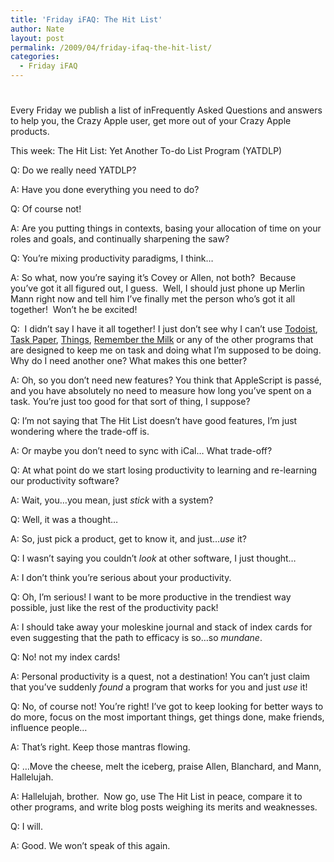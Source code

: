 ```yaml
---
title: 'Friday iFAQ: The Hit List'
author: Nate
layout: post
permalink: /2009/04/friday-ifaq-the-hit-list/
categories:
  - Friday iFAQ
---
```

# 

Every Friday we publish a list of inFrequently Asked Questions and answers to help you, the Crazy Apple user, get more out of your Crazy Apple products.

This week: The Hit List: Yet Another To-do List Program (YATDLP)

Q: Do we really need YATDLP?

A: Have you done everything you need to do?

Q: Of course not!

A: Are you putting things in contexts, basing your allocation of time on your roles and goals, and continually sharpening the saw?

Q: You’re mixing productivity paradigms, I think…

A: So what, now you’re saying it’s Covey or Allen, not both?  Because you’ve got it all figured out, I guess.  Well, I should just phone up Merlin Mann right now and tell him I’ve finally met the person who’s got it all together!  Won’t he be excited!

Q:  I didn’t say I have it all together! I just don’t see why I can’t use [Todoist][1], [Task Paper][2], [Things][3], [Remember the Milk][4] or any of the other programs that are designed to keep me on task and doing what I’m supposed to be doing. Why do I need another one? What makes this one better?

 [1]: http://todoist.com/
 [2]: http://www.hogbaysoftware.com/products/taskpaper
 [3]: http://culturedcode.com/things/
 [4]: http://www.rememberthemilk.com/

A: Oh, so you don’t need new features? You think that AppleScript is passé, and you have absolutely no need to measure how long you’ve spent on a task. You’re just too good for that sort of thing, I suppose?

Q: I’m not saying that The Hit List doesn’t have good features, I’m just wondering where the trade-off is.

A: Or maybe you don’t need to sync with iCal… What trade-off?

Q: At what point do we start losing productivity to learning and re-learning our productivity software?

A: Wait, you…you mean, just *stick* with a system?

Q: Well, it was a thought…

A: So, just pick a product, get to know it, and just…*use* it?

Q: I wasn’t saying you couldn’t *look* at other software, I just thought…

A: I don’t think you’re serious about your productivity.

Q: Oh, I’m serious! I want to be more productive in the trendiest way possible, just like the rest of the productivity pack!

A: I should take away your moleskine journal and stack of index cards for even suggesting that the path to efficacy is so…so *mundane*.

Q: No! not my index cards!

A: Personal productivity is a quest, not a destination! You can’t just claim that you’ve suddenly *found* a program that works for you and just *use* it!

Q: No, of course not! You’re right! I’ve got to keep looking for better ways to do more, focus on the most important things, get things done, make friends, influence people…

A: That’s right. Keep those mantras flowing.

Q: …Move the cheese, melt the iceberg, praise Allen, Blanchard, and Mann, Hallelujah.

A: Hallelujah, brother.  Now go, use The Hit List in peace, compare it to other programs, and write blog posts weighing its merits and weaknesses.

Q: I will.

A: Good. We won’t speak of this again.